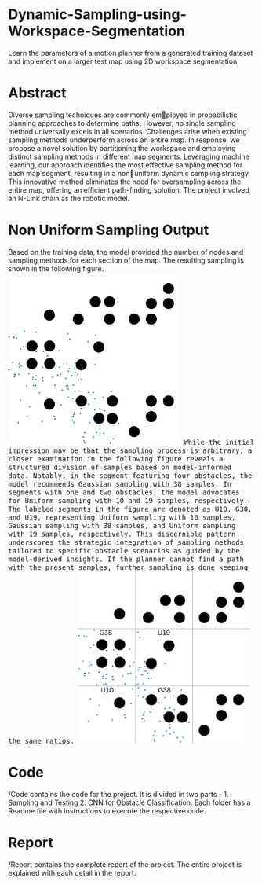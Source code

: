 # Dynamic-Sampling-using-Workspace-Segmentation
Learn the parameters of a motion planner from a generated training dataset and implement on a larger test map using 2D workspace segmentation

# Abstract
Diverse sampling techniques are commonly employed in probabilistic planning approaches to determine paths. However, no single sampling method universally excels in all scenarios. Challenges arise when existing sampling methods underperform across an entire map. In response, we propose a novel solution by partitioning the workspace and employing distinct sampling methods in different map segments. Leveraging machine learning, our approach identifies the most effective sampling method for each map segment, resulting in a nonuniform dynamic sampling strategy. This innovative method eliminates the need for oversampling across the entire map,
offering an efficient path-finding solution. The project involved an N-Link chain as the robotic model.

# Non Uniform Sampling Output
Based on the training data, the model provided the number of nodes and sampling methods for each section of the map. The resulting sampling is shown in the following figure.
<kbd><img src='Results/Iterations_without_outputs/Iteration5/Samled_TM4.png' width='350'>
While the initial impression may be that the sampling process is arbitrary, a closer examination in the following figure reveals a structured division of samples based on model-informed data. Notably, in the segment featuring four obstacles, the model recommends Gaussian sampling with 38 samples. In segments with one and two obstacles, the model advocates for Uniform sampling with 10 and 19 samples, respectively. The labeled segments in the figure are denoted as U10, G38, and U19, representing Uniform sampling with 10 samples, Gaussian sampling with 38 samples, and Uniform sampling with 19 samples, respectively. This discernible pattern underscores the strategic integration of sampling methods tailored to specific obstacle scenarios as guided by the model-derived insights. If the planner cannot find a path with the present samples, further sampling is done keeping the same ratios.
</kbd><kbd><img src='Results/Iterations_without_outputs/Iteration5/G38.png' width='350'></kbd>

# Code
/Code contains the code for the project. It is divided in two parts - 1. Sampling and Testing 2. CNN for Obstacle Classification. Each folder has a Readme file with instructions to execute the respective code.

# Report
/Report contains the complete report of the project. The entire project is explained with each detail in the report.
